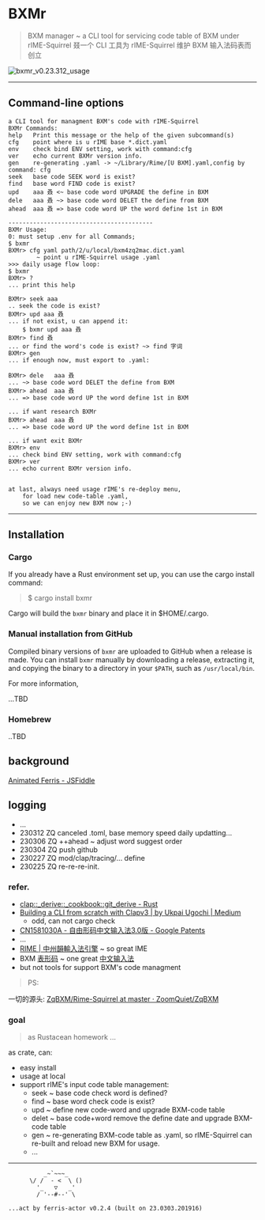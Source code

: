 # BXMr
> BXM manager ~ a CLI tool for servicing code table of BXM under rIME-Squirrel
> 叕一个 CLI 工具为 rIME-Squirrel 维护 BXM 输入法码表而创立

![bxmr_v0.23.312_usage](https://ipic.zoomquiet.top/2023-03-12-bxmr_v0.23.312_usage.gif)

------
## Command-line options

```
a CLI tool for managment BXM's code with rIME-Squirrel
BXMr Commands:
help   Print this message or the help of the given subcommand(s)
cfg    point where is u rIME base *.dict.yaml
env    check bind ENV setting, work with command:cfg
ver    echo current BXMr version info.
gen    re-generating .yaml -> ~/Library/Rime/[U BXM].yaml,config by command: cfg
seek   base code SEEK word is exist?
find   base word FIND code is exist?
upd    aaa 叒 <~ base code word UPGRADE the define in BXM
dele   aaa 叒 ~> base code word DELET the define from BXM
ahead  aaa 叒 => base code word UP the word define 1st in BXM

-----------------------------------------
BXMr Usage:
0: must setup .env for all Commands;
$ bxmr
BXMr> cfg yaml path/2/u/local/bxm4zq2mac.dict.yaml
        ~ point u rIME-Squirrel usage .yaml
>>> daily usage flow loop:
$ bxmr
BXMr> ?
... print this help

BXMr> seek aaa
.. seek the code is exist?
BXMr> upd aaa 叒
... if not exist, u can append it:
    $ bxmr upd aaa 叒
BXMr> find 叒
... or find the word's code is exist? ~> find 字词
BXMr> gen
... if enough now, must export to .yaml:

BXMr> dele   aaa 叒
... ~> base code word DELET the define from BXM
BXMr> ahead  aaa 叒
... => base code word UP the word define 1st in BXM

... if want research BXMr
BXMr> ahead  aaa 叒
... => base code word UP the word define 1st in BXM

... if want exit BXMr
BXMr> env
... check bind ENV setting, work with command:cfg
BXMr> ver
... echo current BXMr version info.


at last, always need usage rIME's re-deploy menu,
    for load new code-table .yaml,
    so we can enjoy new BXM now ;-)
```


------
## Installation

### Cargo
If you already have a Rust environment set up, you can use the cargo install command:

> $ cargo install bxmr

Cargo will build the `bxmr` binary and place it in $HOME/.cargo.


### Manual installation from GitHub
Compiled binary versions of `bxmr` are uploaded to GitHub when a release is made. You can install `bxmr` manually by downloading a release, extracting it, and copying the binary to a directory in your `$PATH`, such as `/usr/local/bin`.

For more information, 

...TBD

### Homebrew

..TBD

## background
[Animated Ferris - JSFiddle](https://jsfiddle.net/Diggsey/3pdgh52r/embedded/result/)

## logging

- ...
- 230312 ZQ canceled .toml, base memory speed daily updatting...
- 230306 ZQ ++ahead ~ adjust word suggest order
- 230304 ZQ push github
- 230227 ZQ mod/clap/tracing/... define
- 230225 ZQ re-re-re-init.


### refer.


- [clap::_derive::_cookbook::git_derive - Rust](https://docs.rs/clap/latest/clap/_derive/_cookbook/git_derive/index.html)
- [Building a CLI from scratch with Clapv3 | by Ukpai Ugochi | Medium](https://medium.com/javascript-in-plain-english/coding-wont-exist-in-5-years-this-is-why-6da748ba676c)
    - odd, can not cargo check
- [CN1581030A - 自由形码中文输入法3.0版 - Google Patents](https://patents.google.com/patent/CN1581030A/zh)
- ...
- [RIME | 中州韻輸入法引擎](https://rime.im/) ~ so great IME
- BXM [表形码](https://zh.wikipedia.org/wiki/Windows_95) ~ one great [中文输入法](https://zh.wikipedia.org/wiki/%E4%B8%AD%E6%96%87%E8%BE%93%E5%85%A5%E6%B3%95)
- but not tools for support BXM's code managment

> PS:

一切的源头: [ZqBXM/Rime\-Squirrel at master · ZoomQuiet/ZqBXM](https://github.com/ZoomQuiet/ZqBXM/tree/master/Rime-Squirrel)


### goal
> as Rustacean homework ...

as crate, can:

- easy install
- usage at local
- support rIME's input code table management:
    - seek ~ base code check word is defined?
    - find ~ base word check code is exist?
    - upd ~ define new code-word and upgrade BXM-code table
    - delet ~ base code+word remove the define date and upgrade BXM-code table
    - gen ~ re-generating BXM-code table as .yaml, so rIME-Squirrel can re-built and reload new BXM for usage.
    - ...


------


```
          _~`~~~_
      \/ /  - <  \ ()
        '_   ▽   _'
        / '--#--' \

...act by ferris-actor v0.2.4 (built on 23.0303.201916)
```





